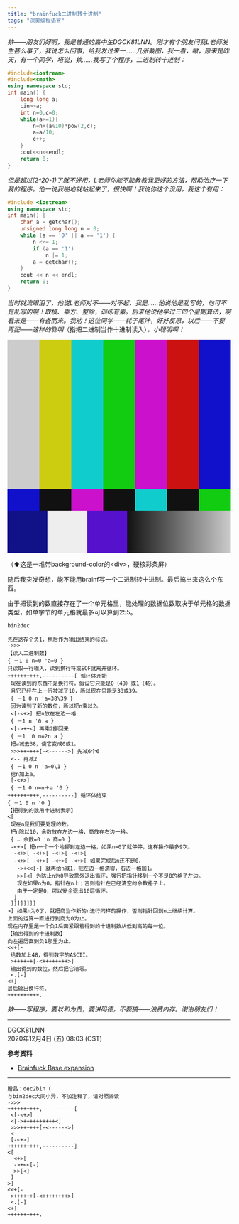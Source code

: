 ```yaml
---
title: "brainfuck二进制转十进制"
tags: "深奥编程语言"
---
```


*欸――朋友们好啊，我是普通的高中生DGCK81LNN。刚才有个朋友问我L老师发生甚么事了，我说怎么回事，给我发过来一……几张截图，我一看，嗷，原来是昨天，有一个同学，塔说，欸……我写了个程序，二进制转十进制：*
```cpp
#include<iostream>
#include<cmath>
using namespace std;
int main() {
    long long a;
    cin>>a;
    int n=0,c=0;
    while(a>=1){
        n=n+(a%10)*pow(2,c);
        a=a/10; 
        c++;
    }
    cout<<n<<endl;
    return 0;
}
```
*但是超过(2^20-1)了就不好用，L老师你能不能教教我更好的方法，帮助治疗一下我的程序。他一说我啪地就站起来了，很快啊！我说你这个没用，我这个有用：*
```cpp
#include <iostream>
using namespace std;
int main() {
    char a = getchar();
    unsigned long long n = 0;
    while (a == '0' || a == '1') {
        n <<= 1;
        if (a == '1')
            n |= 1;
        a = getchar();
    }
    cout << n << endl;
    return 0;
}
```
*当时就流眼泪了，他说L老师对不――对不起，我是……他说他是乱写的，他可不是乱写的啊！取模、乘方、整除，训练有素。后来他说他学过三四个星期算法，啊看来是――有备而来。我劝！这位同学――耗子尾汁，好好反思，以后――不要再犯――这样的聪明*（指把二进制当作十进制读入）*，小聪明啊！*

<!--硬核彩条屏--><div style="height:30rem;width:100%;max-width:50rem"><div style="height:70%"><div style="width:14.2857%;height:100%;display:inline-block;background:#ccc"> </div><div style="width:14.2857%;height:100%;display:inline-block;background:#cc1"> </div><div style="width:14.2857%;height:100%;display:inline-block;background:#1cc"> </div><div style="width:14.2857%;height:100%;display:inline-block;background:#1c1"> </div><div style="width:14.2857%;height:100%;display:inline-block;background:#c1c"> </div><div style="width:14.2857%;height:100%;display:inline-block;background:#c11"> </div><div style="width:14.2857%;height:100%;display:inline-block;background:#11c"> </div></div><div style="height:10%"><div style="width:14.2857%;height:100%;display:inline-block;background:#11c"> </div><div style="width:14.2857%;height:100%;display:inline-block;background:#111"> </div><div style="width:14.2857%;height:100%;display:inline-block;background:#c1c"> </div><div style="width:14.2857%;height:100%;display:inline-block;background:#111"> </div><div style="width:14.2857%;height:100%;display:inline-block;background:#1cc"> </div><div style="width:14.2857%;height:100%;display:inline-block;background:#111"> </div><div style="width:14.2857%;height:100%;display:inline-block;background:#1c1"> </div></div><div style="height:20%"><div style="width:17.8571%;height:100%;display:inline-block;background:#118"> </div><div style="width:17.8571%;height:100%;display:inline-block;background:#eee"> </div><div style="width:17.8571%;height:100%;display:inline-block;background:#51c"> </div><div style="width:46.4285%;height:100%;display:inline-block;background:linear-gradient(to right,#111,#ccc)"> </div></div></div>

（⬆这是一堆带background-color的&lt;div&gt;，硬核彩条屏）

随后我突发奇想，能不能用brainf写一个二进制转十进制。最后搞出来这么个东西。

由于把读到的数直接存在了一个单元格里，能处理的数据位数取决于单元格的数据类型，如单字节的单元格就最多可以算到255。

```brainfuck
bin2dec

先在这存个负1，稍后作为输出结束的标识。
->>>
【读入二进制数】
{ －1 0 n=0 'a=0 }
只读取一行输入，读到换行符或EOF就离开循环。
++++++++++,----------[ 循环体开始
 现在读到的东西不是换行符，假设它只能是0（48）或1（49）。
 且它已经在上一行被减了10，所以现在只能是38或39。
 { －1 0 n 'a=38\39 }
 因为读到了新的数位，所以把n乘以2。
 <[-<+>] 把n放在左边一格
 { －1 n '0 a }
 <[->++<] 再乘2挪回来
 { －1 '0 n=2n a }
 把a减去38，使它变成0或1。
 >>>++++++[-<------>] 先减6个6
 <-- 再减2
 { －1 0 n 'a=0\1 }
 给n加上a。
 [-<+>]
 { －1 0 n=n＋a '0 }
++++++++++,----------] 循环体结束
{ －1 0 n '0 }
【把得到的数用十进制表示】
<[
 现在n是我们要处理的数。
 把n除以10，余数放在左边一格，商放在右边一格。
 { … 余数=0 'n 商=0 }
 -<+>[ 把n一个一个地挪到左边一格，如果n=0了就停停，这样操作最多9次。
  -<+>[ -<+>[ -<+>[ -<+>[
  -<+>[ -<+>[ -<+>[ -<+>[ 如果完成后n还不是0，
   ->+<<[-] 就再给n减1，把左边一格清零，右边一格加1。
   >>[<] 为防止n为0导致意外退出循环，强行把指针移到一个不是0的格子左边。
   现在如果n为0，指针在n上；否则指针在已经清空的余数格子上。
   由于一定是0，可以安全退出10层循环。
  ]
 ]]]]]]]]
>] 如果n为0了，就把商当作新的n进行同样的操作，否则指针回到n上继续计算。
上面的运算一直进行到商为0为止。
现在内存里是一个负1后面紧跟着得到的十进制数从低到高的每一位。
【输出得到的十进制数】
向左遍历直到负1那里为止。
<<+[-
 给数加上48，得到数字的ASCII。
 >++++++[-<++++++++>]
 输出得到的数位，然后把它清零。
 <.[-]
<+]
最后输出换行符。
++++++++++.
```

*欸――写程序，要以和为贵，要讲码德，不要搞――浪费内存。谢谢朋友们！*



----



DGCK81LNN<br>2020年12月4日 (五) 08:03 (CST)

**参考资料**
* [Brainfuck Base expansion](http://mazonka.com/brainf)





----



```brainfuck
赠品：dec2bin（
与bin2dec大同小异，不加注释了，请对照阅读
->>>
++++++++++,----------[
 <[-<+>]
 <[->++++++++++<]
 >>>++++++[-<------>]
 <--
 [-<+>]
++++++++++,----------]
<[
 -<+>[
  ->+<<[-]
  >>[<]
 ]
>]
<<+[-
 >++++++[-<++++++++>]
 <.[-]
<+]
++++++++++.
```
